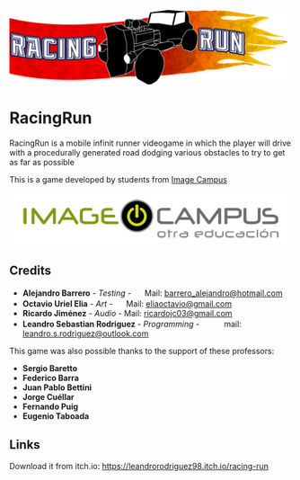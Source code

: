 <p align="center">
<img src="logo.png" alt="RacingRun"/>
</p>

# RacingRun

RacingRun is a mobile infinit runner videogame in which the player will drive with a procedurally generated road dodging various obstacles to try to get as far as possible

This is a game developed by students from <a href="https://www.imagecampus.edu.ar/">Image Campus</a>

<p align="center">
  <a href="https://www.imagecampus.edu.ar/">
    <img src="logo-image-campus.png" alt="Image Campus"/>
  </a> 
</p>


## Credits

- **Alejandro Barrero** - *Testing* - <a href="https://www.linkedin.com/in/alejandro-barrero-96a481a3/"><img height="16" width="16" src="https://unpkg.com/simple-icons@latest/icons/linkedin.svg" /></a> 
Mail: barrero_alejandro@hotmail.com
- **Octavio Uriel Elia** - *Art* - <a href="https://www.artstation.com/octadc"><img height="16" width="16" src="https://unpkg.com/simple-icons@latest/icons/artstation.svg" /></a>
Mail: eliaoctavio@gmail.com
- **Ricardo  Jiménez** - *Audio* - 
Mail: ricardojc03@gmail.com
- **Leandro Sebastian Rodriguez** - *Programming* - <a href="https://www.linkedin.com/in/leandro-sebastian-rodriguez-7a8636174/"><img height="16" width="16" src="https://unpkg.com/simple-icons@latest/icons/linkedin.svg" /></a> <a href="https://github.com/LeanRodriguez98"><img height="16" width="16" src="https://unpkg.com/simple-icons@latest/icons/github.svg" /></a>
mail: leandro.s.rodriguez@outlook.com

This game was also possible thanks to the support of these professors:

- **Sergio Baretto**
- **Federico Barra**
- **Juan Pablo Bettini**
- **Jorge Cuéllar**
- **Fernando Puig**
- **Eugenio Taboada**

## Links

Download it from itch.io: https://leandrorodriguez98.itch.io/racing-run
